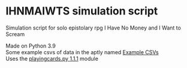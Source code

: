 # IHNMAIWTS simulation script
 Simulation script for solo epistolary rpg I Have No Money and I Want to Scream

Made on Python 3.9  
Some example csvs of data in the aptly named [Example CSVs](https://github.com/7h3of7/IHNMAIWTS-simulation-script/tree/main/Example%20CSVs)  
Uses the [playingcards.py 1.1.1](https://github.com/blakepotvin/playingcards.py) module  
